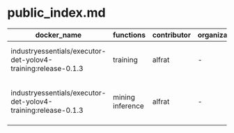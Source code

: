 # public_index.md

|docker_name|functions|contributor|organization|description|
|--|--|--|--|--|
|industryessentials/executor-det-yolov4-training:release-0.1.3|training|alfrat|-|yolov4 detection model training|
|industryessentials/executor-det-yolov4-training:release-0.1.3|mining inference|alfrat|-|yolov4 detection model mining & inference|

